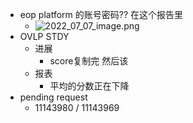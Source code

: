 - eop platform 的账号密码?? 在这个报告里
	- ![2022_07_07_image.png](https://cdn.logseq.com/%2Fe665ccdc-ca08-4e13-adf4-2c2994386a2ba6d007d6-13f9-48d0-b935-1fc7a4f428832022_07_07_image.png?Expires=4810759518&Signature=bUBkrmP8t3AbgjstBZuoWGjv3Y7YRqVaSFVrGpe8AMmwqbWZARDy3wUdAGPBr2i2o5DMJtUUB4gSV8C7EOyO8jJNK9TO8rCoV~3LlQcuqVLlvbcxL7Fi8Oo3jr4Xm59uTQU66K-MAbE5GdD1YAdpySE67gslS0GDodEFJVbju0P-Y8KOGmk5abbi3szQiAR8u2uiQLKBsSUos0ZQIgImGVUNE7WVrJ1XSnVZrMMkMWvRxUSCDcFrBTbDtJFDIIp5RrmM2mwHQ7mqw-Ncq0KeaclrIGEK7uB5XEeXnrvr26Ohd2YN8ik881AgSCn4Xa~MoLi61q5-VJ4b2mllFauzyQ__&Key-Pair-Id=APKAJE5CCD6X7MP6PTEA)
- OVLP STDY
	- 进展
		- score复制完 然后该
	- 报表
		- 平均的分数正在下降
- pending request
	- 11143980 / 11143969